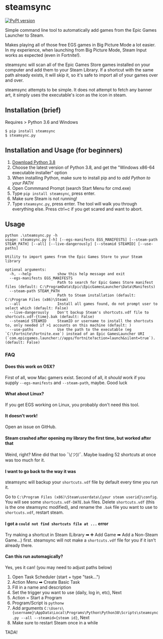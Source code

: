 # steamsync
[![PyPI version](https://badge.fury.io/py/steamsync.svg)](https://badge.fury.io/py/steamsync) 

Simple command line tool to automatically add games from the Epic Games Launcher
to Steam.

Makes playing all of those free EGS games in Big Picture Mode a lot easier. In my experience,
when launching from Big Picture Mode, Steam Input works as expected (even in Fortnite!).

steamsync will scan all of the Epic Games Store games installed on your computer and 
add them to your Steam Library. If a shortcut with the same path already exists, it will
skip it, so it's safe to import all of your games over and over.

steamsync attempts to be simple. It does not attempt to fetch any banner art, it
 simply uses the executable's icon as the icon in steam. 
 
## Installation (brief)
Requires > Python 3.6 and Windows

```console
$ pip install steamsync
$ steamsync.py
```

## Installation and Usage (for beginners)

1. [Download Python 3.8](https://www.python.org/downloads/)
2. Choose the latest version of Python 3.8, and get the "Windows x86-64 executable installer" option
3. When installing Python, make sure to install pip and to *add Python to your PATH*
4. Open Commmand Prompt (search Start Menu for cmd.exe)
5. Type `pip install steamsync`, press enter. 
6. Make sure Steam is not running!
7. Type `steamsync.py`, press enter. The tool will walk you through everything else.
   Press ctrl+c if you get scared and want to abort.

## Usage
```
python .\steamsync.py -h
usage: steamsync.py [-h] [--egs-manifests EGS_MANIFESTS] [--steam-path STEAM_PATH] [--all] [--live-dangerously] [--steamid STEAMID] [--use-paths]

Utility to import games from the Epic Games Store to your Steam library

optional arguments:
  -h, --help            show this help message and exit
  --egs-manifests EGS_MANIFESTS
                        Path to search for Epic Games Store manifest files (default: C:\ProgramData\Epic\EpicGamesLauncher\Data\Manifests)
  --steam-path STEAM_PATH
                        Path to Steam installation (default: C:\Program Files (x86)\Steam)
  --all                 Install all games found, do not prompt user to select which (default: False)
  --live-dangerously    Don't backup Steam's shortcuts.vdf file to shortcuts.vdf-{time}.bak (default: False)
  --steamid STEAMID     SteamID or username to install the shortcuts to, only needed if >1 accounts on this machine (default: )
  --use-paths           Use the path to the executable (eg `C:\Fortnite\Fortnite.exe`) instead of an Epic GamesLauncher URI (`com.epicgames.launcher://apps/fortnite?action=launch&silent=true`). (default: False)  
  ```

### FAQ
#### Does this work on OSX?
First of all, wow Mac gamers exist. Second of all, it *should* work if you supply
`--egs-manifests` and `--steam-path`, maybe. Good luck

#### What about Linux?
If you get EGS working on Linux, you probably don't need this tool.

#### It doesn't work!
Open an issue on GitHub.

#### Steam crashed after opening my library the first time, but worked after that
Weird, right? Mine did that too ¯\\_(ツ)_/¯. Maybe loading 52 shortcuts at once
was too much for it.

#### I want to go back to the way it was
steamsync will backup your `shortcuts.vdf` file by default every time you run it.

Go to `C:\Program Files (x86)\Steam\userdata\{your steam userid}\config`. You will see some
`shortcuts.vdf-DATE.bak` files. Delete `shortcuts.vdf` (this is the one steamsync modified),
and rename the `.bak` file you want to use to `shortcuts.vdf`, restart steam. 

#### I got a `could not find shortcuts file at ...` error
Try making a shortcut in Steam (Library ➡ ➕ Add Game ➡ Add a Non-Steam Game...) first. 
steamsync will not make a `shortcuts.vdf` file for you if it isn't already there.

#### Can this run automagically?
Yes, yes it can! (you may need to adjust paths below)

1. Open Task Scheduler (start + type "task...")
2. Action Menu ➡ Create Basic Task
3. Fill in a name and description
4. Set the trigger you want to use (daily, log in, etc), Next
5. Action = Start a Program
6. Program/Script is `pythonw`
7. Add arguments `C:\Users\{username}\AppData\Local\Programs\Python\Python38\Scripts\steamsync.py --all --steamid={steam id}`, Next
8. Make sure to restart Steam once in a while

TADA!
